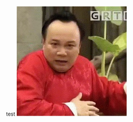 test
![image](https://github.com/liuzhuoqiao/test/blob/main/test5/5a173cc57c4729456db128c797d2dbdc_t.gif)
